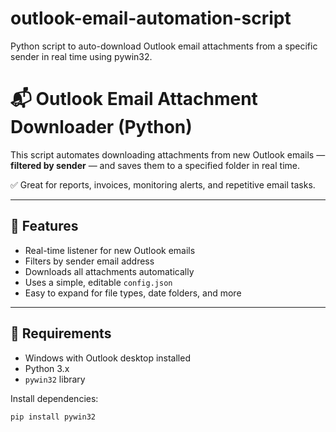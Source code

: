 # outlook-email-automation-script
Python script to auto-download Outlook email attachments from a specific sender in real time using pywin32.

# 📬 Outlook Email Attachment Downloader (Python)

This script automates downloading attachments from new Outlook emails — **filtered by sender** — and saves them to a specified folder in real time.

✅ Great for reports, invoices, monitoring alerts, and repetitive email tasks.

---

## 🚀 Features

- Real-time listener for new Outlook emails
- Filters by sender email address
- Downloads all attachments automatically
- Uses a simple, editable `config.json`
- Easy to expand for file types, date folders, and more

---

## 🔧 Requirements

- Windows with Outlook desktop installed
- Python 3.x
- `pywin32` library

Install dependencies:

```bash
pip install pywin32
